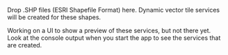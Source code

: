 Drop .SHP files (ESRI Shapefile Format) here.
Dynamic vector tile services will be created for these shapes.

Working on a UI to show a preview of these services, but not there yet.
Look at the console output when you start the app to see the services that are created.